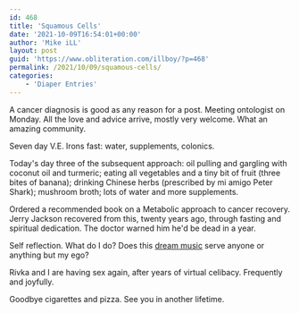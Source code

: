 ```yaml
---
id: 468
title: 'Squamous Cells'
date: '2021-10-09T16:54:01+00:00'
author: 'Mike iLL'
layout: post
guid: 'https://www.obliteration.com/illboy/?p=468'
permalink: /2021/10/09/squamous-cells/
categories:
    - 'Diaper Entries'
---
```


<!-- wp:paragraph -->
<p>A cancer diagnosis is good as any reason for a post. Meeting ontologist on Monday. All the love and advice arrive, mostly very welcome. What an amazing community.</p>
<!-- /wp:paragraph -->

<!-- wp:paragraph -->
<p>Seven day V.E. Irons fast: water, supplements, colonics.</p>
<!-- /wp:paragraph -->

<!-- wp:paragraph -->
<p>Today's day three of the subsequent approach: oil pulling and gargling with coconut oil and turmeric; eating all vegetables and a tiny bit of fruit (three bites of banana); drinking Chinese herbs (prescribed by mi amigo Peter Shark); mushroom broth; lots of water and more supplements.</p>
<!-- /wp:paragraph -->

<!-- wp:paragraph -->
<p>Ordered a recommended book on a Metabolic approach to cancer recovery. Jerry Jackson recovered from this, twenty years ago, through fasting and spiritual dedication. The doctor warned him he'd be dead in a year.</p>
<!-- /wp:paragraph -->

<!-- wp:paragraph -->
<p>Self reflection. What do I do? Does this <a href="http://amidreamingnow.com">dream music</a> serve anyone or anything but my ego?</p>
<!-- /wp:paragraph -->

<!-- wp:paragraph -->
<p>Rivka and I are having sex again, after years of virtual celibacy. Frequently and joyfully.</p>
<!-- /wp:paragraph -->

<!-- wp:paragraph -->
<p>Goodbye cigarettes and pizza. See you in another lifetime.</p>
<!-- /wp:paragraph -->